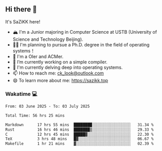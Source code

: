 ## Hi there 👋

It's SaZiKK here!

- 🏔️ I'm a Junior majoring in Computer Science  at USTB (University of Science and Technology Beijing).
- 🧑‍🎓 I'm planning to pursue a Ph.D. degree in the field of operating systems！
- 🚀 I'm a OIer and ACMer.
- 🔭 I’m currently working on a simple compiler.
- 🌱 I'm currently delving deep into operating systems.
- 📫 How to reach me: ck_look@outlook.com
- 😄 To learn more about me: https://sazikk.top

  
<!--
**SaZiKK/SaZiKK** is a ✨ _special_ ✨ repository because its `README.md` (this file) appears on your GitHub profile.

Here are some ideas to get you started:

- 🔭 I’m currently working on ...
- 🌱 I’m currently learning ...
- 👯 I’m looking to collaborate on ...
- 🤔 I’m looking for help with ...
- 💬 Ask me about ...
- 📫 How to reach me: ...
- 😄 Pronouns: ...
- ⚡ Fun fact: ...
-->

### Wakatime 💻

<!--START_SECTION:waka-->

```txt
From: 03 June 2025 - To: 03 July 2025

Total Time: 56 hrs 25 mins

Markdown      17 hrs 55 mins  ████████░░░░░░░░░░░░░░░░░   31.34 %
Rust          16 hrs 46 mins  ███████▒░░░░░░░░░░░░░░░░░   29.33 %
C             12 hrs 45 mins  █████▓░░░░░░░░░░░░░░░░░░░   22.30 %
TeX           3 hrs 48 mins   █▓░░░░░░░░░░░░░░░░░░░░░░░   06.67 %
Makefile      1 hr 21 mins    ▓░░░░░░░░░░░░░░░░░░░░░░░░   02.39 %
```

<!--END_SECTION:waka-->
